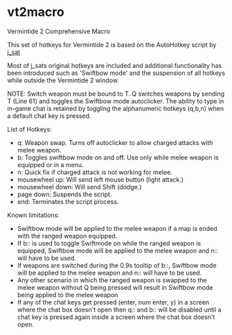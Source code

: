 # vt2macro
Vermintide 2 Comprehensive Macro

This set of hotkeys for Vermintide 2 is based on the AutoHotkey script by [j_sat](youtube.com/jsat7 "YouTube")

Most of j_sats original hotkeys are included and additional functionality has been introduced such as 'Swiftbow mode' and the suspension of all hotkeys while outside the Vermintide 2 window.

NOTE: Switch weapon must be bound to T. Q switches weapons by sending T (Line 61) and toggles the Swiftbow mode autoclicker.
The ability to type in in-game chat is retained by toggling the alphanumeric hotkeys (q,b,n) when a default chat key is pressed.

List of Hotkeys:
- q: Weapon swap. Turns off autoclicker to allow charged attacks with melee weapon.
- b: Toggles swiftbow mode on and off. Use only while melee weapon is equipped or in a menu.
- n: Quick fix if charged attack is not working for melee.
- mousewheel up: Will send left mouse button (light attack.)
- mousewheel down: Will send Shift (dodge.)
- page down: Suspends the script.
- end: Terminates the script process.

Known limitations:
- Swiftbow mode will be applied to the melee weapon if a map is ended with the ranged weapon equipped.
- If b:: is used to toggle Swiftmode on while the ranged weapon is equipped, Swiftbow mode will be applied to the melee weapon and n:: will have to be used.
- If weapons are switched during the 0.9s tooltip of b::, Swiftbow mode will be applied to the melee weapon and n:: will have to be used.
- Any other scenario in which the ranged weapon is swapped to the melee weapon without Q being pressed will result in Swiftbow mode being applied to the melee weapon
- If any of the chat keys get pressed (enter, num enter, y) in a screen where the chat box doesn't open then q:: and b:: will be disabled until a chat key is pressed again inside a screen where the chat box doesn't open.
